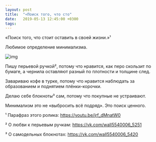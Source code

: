 ```yaml
---
layout: post
title:  "«Поиск того, что сто"
date:   2019-05-13 12:45:00 +0300
tags:   
---
```


«Поиск того, что стоит оставить в своей жизни.»¹ 

Любимое определение минимализма. 

![img](https://pp.userapi.com/c849228/v849228941/192104/ttVTyNVY3bo.jpg)

<!--excerpt-->

Пишу перьевой ручкой², потому что нравится, как перо скользит по бумаге, а чернила оставляют разный по плотности и толщине след. 

Завариваю кофе в турке, потому что нравится наблюдать за образованием и поднятием плёнки-корочки. 

Делаю себе блокноты³ сам, потому что покупные не устраивают. 

Минимализм это не «выбросить всё подряд». Это поиск ценного. 

¹ Парафраз этого ролика: https://youtu.be/jrf_dMnatW0 

² О любви к перьевым ручкам: https://vk.com/wall5540006_5251 

³ О самодельных блокнотах: https://vk.com/wall5540006_5420
